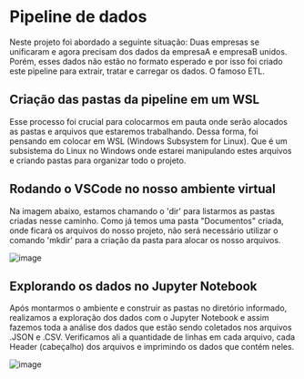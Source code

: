 # Pipeline de dados

Neste projeto foi abordado a seguinte situação: Duas empresas se unificaram e agora precisam dos dados da empresaA e empresaB unidos. Porém, esses dados não estão no formato esperado e por isso foi criado este pipeline para extrair, tratar e carregar os dados. O famoso ETL.

## Criação das pastas da pipeline em um WSL

Esse processo foi crucial para colocarmos em pauta onde serão alocados as pastas e arquivos que estaremos trabalhando. Dessa forma, foi pensando em colocar em WSL (Windows Subsystem for Linux). Que é um subsistema do Linux no Windows onde estarei manipulando estes arquivos e criando pastas para organizar todo o projeto.

## Rodando o VSCode no nosso ambiente virtual

Na imagem abaixo, estamos chamando o 'dir' para listarmos as pastas criadas nesse caminho. Como já temos uma pasta "Documentos" criada, onde ficará os arquivos do nosso projeto, não será necessário utilizar o comando 'mkdir' para a criação da pasta para alocar os nosso arquivos.

![image](https://github.com/user-attachments/assets/bba89692-90c4-4d9b-bb83-ccd61e95be11)

## Explorando os dados no Jupyter Notebook

Após montarmos o ambiente e construir as pastas no diretório informado, realizamos a exploração dos dados com o Jupyter Notebook e assim fazemos toda a análise dos dados que estão sendo coletados nos arquivos .JSON e .CSV. Verificamos ali a quantidade de linhas em cada arquivo, cada Header (cabeçalho) dos arquivos e imprimindo os dados que contém neles.

![image](https://github.com/user-attachments/assets/6618ea7d-0f35-4e5b-a62b-7adeb0182b3e)
